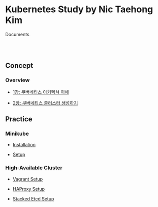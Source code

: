 # Kubernetes Study by Nic Taehong Kim

Documents

<br></br>

## Concept

### Overview

- [1장: 쿠버네티스 아키텍쳐 이해](./Documents/001-쿠버네티스_아키텍쳐_이해.md)

- [2장: 쿠버네티스 클러스터 생성하기](./Documents/002-쿠버네티스_클러스터_생성하기.md)

## Practice

### Minikube

- [Installation](./Practice/Minikube/001-Installation.md)

- [Setup](./Practice/Minikube/002-Setup.md)

### High-Available Cluster

- [Vagrant Setup](./Practice/Stacked_etcd/001-Vagrantfile.md)

- [HAProxy Setup](./Practice/Stacked_etcd/002-HAProxy.md)

- [Stacked Etcd Setup](./Practice/Stacked_etcd/003-Stacked_Etcd.md)
